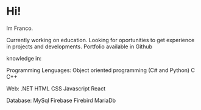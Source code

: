 # Hi!
Im Franco.

Currently working on education.
Looking for oportunities to get experience in projects and developments.
Portfolio available in Github

knowledge in:

Programming Lenguages:
Object oriented programming (C# and Python)
C
C++

Web:
.NET
HTML CSS
Javascript
React

Database:
MySql
Firebase
Firebird
MariaDb
